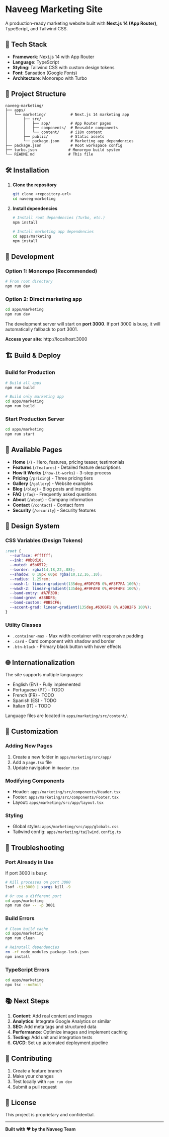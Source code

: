 # Naveeg Marketing Site

A production-ready marketing website built with **Next.js 14 (App Router)**, TypeScript, and Tailwind CSS.

## 🚀 Tech Stack

- **Framework**: Next.js 14 with App Router
- **Language**: TypeScript
- **Styling**: Tailwind CSS with custom design tokens
- **Font**: Sansation (Google Fonts)
- **Architecture**: Monorepo with Turbo

## 📁 Project Structure

```
naveeg-marketing/
├── apps/
│   └── marketing/           # Next.js 14 marketing app
│       ├── src/
│       │   ├── app/         # App Router pages
│       │   ├── components/  # Reusable components
│       │   └── content/     # i18n content
│       ├── public/          # Static assets
│       └── package.json     # Marketing app dependencies
├── package.json             # Root workspace config
├── turbo.json              # Monorepo build system
└── README.md               # This file
```

## 🛠️ Installation

1. **Clone the repository**
   ```bash
   git clone <repository-url>
   cd naveeg-marketing
   ```

2. **Install dependencies**
   ```bash
   # Install root dependencies (Turbo, etc.)
   npm install
   
   # Install marketing app dependencies
   cd apps/marketing
   npm install
   ```

## 🚀 Development

### Option 1: Monorepo (Recommended)
```bash
# From root directory
npm run dev
```

### Option 2: Direct marketing app
```bash
cd apps/marketing
npm run dev
```

The development server will start on **port 3000**. If port 3000 is busy, it will automatically fallback to port 3001.

**Access your site**: http://localhost:3000

## 🏗️ Build & Deploy

### Build for Production
```bash
# Build all apps
npm run build

# Build only marketing app
cd apps/marketing
npm run build
```

### Start Production Server
```bash
cd apps/marketing
npm run start
```

## 📱 Available Pages

- **Home** (`/`) - Hero, features, pricing teaser, testimonials
- **Features** (`/features`) - Detailed feature descriptions
- **How It Works** (`/how-it-works`) - 3-step process
- **Pricing** (`/pricing`) - Three pricing tiers
- **Gallery** (`/gallery`) - Website examples
- **Blog** (`/blog`) - Blog posts and insights
- **FAQ** (`/faq`) - Frequently asked questions
- **About** (`/about`) - Company information
- **Contact** (`/contact`) - Contact form
- **Security** (`/security`) - Security features

## 🎨 Design System

### CSS Variables (Design Tokens)
```css
:root {
  --surface: #ffffff;
  --ink: #0b0d10;
  --muted: #5b6572;
  --border: rgba(14,18,22,.08);
  --shadow: 0 18px 60px rgba(10,12,16,.10);
  --radius: 1.25rem;
  --wash-1: linear-gradient(135deg,#FDFCFB 0%,#F3F7FA 100%);
  --wash-2: linear-gradient(135deg,#F9FAFB 0%,#F0F4F8 100%);
  --band-entry: #A7F3D0;
  --band-grow: #38BDF8;
  --band-custom: #8B5CF6;
  --accent-grad: linear-gradient(135deg,#6366F1 0%,#3B82F6 100%);
}
```

### Utility Classes
- `.container-max` - Max width container with responsive padding
- `.card` - Card component with shadow and border
- `.btn-black` - Primary black button with hover effects

## 🌐 Internationalization

The site supports multiple languages:
- English (EN) - Fully implemented
- Portuguese (PT) - TODO
- French (FR) - TODO
- Spanish (ES) - TODO
- Italian (IT) - TODO

Language files are located in `apps/marketing/src/content/`.

## 🔧 Customization

### Adding New Pages
1. Create a new folder in `apps/marketing/src/app/`
2. Add a `page.tsx` file
3. Update navigation in `Header.tsx`

### Modifying Components
- Header: `apps/marketing/src/components/Header.tsx`
- Footer: `apps/marketing/src/components/Footer.tsx`
- Layout: `apps/marketing/src/app/layout.tsx`

### Styling
- Global styles: `apps/marketing/src/app/globals.css`
- Tailwind config: `apps/marketing/tailwind.config.ts`

## 🚨 Troubleshooting

### Port Already in Use
If port 3000 is busy:
```bash
# Kill processes on port 3000
lsof -ti:3000 | xargs kill -9

# Or use a different port
cd apps/marketing
npm run dev -- -p 3001
```

### Build Errors
```bash
# Clean build cache
cd apps/marketing
npm run clean

# Reinstall dependencies
rm -rf node_modules package-lock.json
npm install
```

### TypeScript Errors
```bash
cd apps/marketing
npx tsc --noEmit
```

## 📚 Next Steps

1. **Content**: Add real content and images
2. **Analytics**: Integrate Google Analytics or similar
3. **SEO**: Add meta tags and structured data
4. **Performance**: Optimize images and implement caching
5. **Testing**: Add unit and integration tests
6. **CI/CD**: Set up automated deployment pipeline

## 🤝 Contributing

1. Create a feature branch
2. Make your changes
3. Test locally with `npm run dev`
4. Submit a pull request

## 📄 License

This project is proprietary and confidential.

---

**Built with ❤️ by the Naveeg Team**

